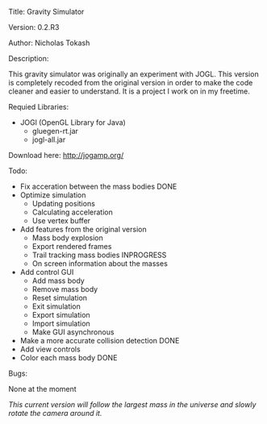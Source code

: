 Title:    Gravity Simulator

Version:  0.2.R3

Author:   Nicholas Tokash

Description:

This gravity simulator was originally an experiment with JOGL. This version is completely recoded from the original version in order to make the code cleaner and easier to understand. It is a project I work on in my freetime.

Requied Libraries:

- JOGl (OpenGL Library for Java)
  - gluegen-rt.jar
  - jogl-all.jar

Download here: http://jogamp.org/


Todo:

- Fix acceration between the mass bodies DONE
- Optimize simulation 
  - Updating positions
  - Calculating acceleration
  - Use vertex buffer
- Add features from the original version
  - Mass body explosion
  - Export rendered frames
  - Trail tracking mass bodies INPROGRESS
  - On screen information about the masses
- Add control GUI
  - Add mass body
  - Remove mass body
  - Reset simulation
  - Exit simulation
  - Export simulation
  - Import simulation
  - Make GUI asynchronous
- Make a more accurate collision detection DONE
- Add view controls
- Color each mass body DONE

Bugs:

None at the moment


*This current version will follow the largest mass in the universe and slowly rotate the camera around it.*
